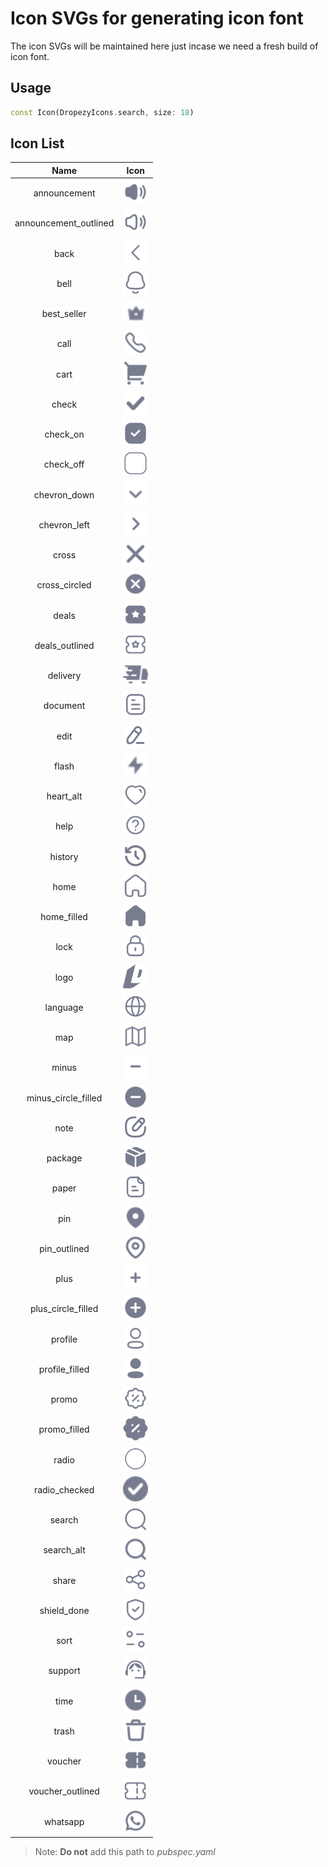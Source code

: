 # Icon SVGs for generating icon font

The icon SVGs will be maintained here just incase we need a fresh build of icon font.

## Usage

```dart
const Icon(DropezyIcons.search, size: 18)
```

## Icon List

| Name                     |  Icon                    |
:-------------------------:|:-------------------------:
announcement | <img height="40" src="announcement.svg" alt="announcement"/>
announcement_outlined | <img height="40" src="announcement_outlined.svg" alt="announcement"/>
back | <img height="40" src="back.svg" alt="back"/>
bell | <img height="40" src="bell.svg" alt="bell"/>
best_seller | <img height="40" src="best_seller.svg" alt="best_seller"/>
call | <img height="40" src="call.svg" alt="call"/>
cart | <img height="40" src="cart.svg" alt="cart"/>
check | <img height="40" src="check.svg" alt="check"/>
check_on | <img height="40" src="check_on.svg" alt="check_on"/>
check_off | <img height="40" src="check_off.svg" alt="check_off"/>
chevron_down | <img height="40" src="chevron_down.svg" alt="chevron_down"/>
chevron_left | <img height="40" src="chevron_left.svg" alt="chevron_left"/>
cross | <img height="40" src="cross.svg" alt="cross"/>
cross_circled | <img height="40" src="cross_circled.svg" alt="cross_circled"/>
deals | <img height="40" src="deals.svg" alt="deals"/>
deals_outlined | <img height="40" src="deals_outlined.svg" alt="deals_outlined"/>
delivery | <img height="40" src="delivery.svg" alt="delivery"/>
document | <img height="40" src="document.svg" alt="document"/>
edit | <img height="40" src="edit.svg" alt="edit"/>
flash | <img height="40" src="flash.svg" alt="flash"/>
heart_alt | <img height="40" src="heart_alt.svg" alt="heart_alt"/>
help | <img height="40" src="help.svg" alt="help"/>
history | <img height="40" src="history.svg" alt="history"/>
home | <img height="40" src="home.svg" alt="home"/>
home_filled | <img height="40" src="home_filled.svg" alt="home_filled"/>
lock | <img height="40" src="lock.svg" alt="lock"/>
logo | <img height="40" src="logo.svg" alt="logo"/>
language | <img height="40" src="language.svg" alt="language"/>
map | <img height="40" src="map.svg" alt="map"/>
minus | <img height="40" src="minus.svg" alt="minus"/>
minus_circle_filled | <img height="40" src="minus_circle_filled.svg" alt="minus_circle_filled"/>
note | <img height="40" src="note.svg" alt="note"/>
package | <img height="40" src="package.svg" alt="package"/>
paper | <img height="40" src="paper.svg" alt="paper"/>
pin | <img height="40" src="pin.svg" alt="pin"/>
pin_outlined | <img height="40" src="pin_outlined.svg" alt="pin_outlined"/>
plus | <img height="40" src="plus.svg" alt="plus"/>
plus_circle_filled | <img height="40" src="plus_circle_filled.svg" alt="plus_circle_filled"/>
profile | <img height="40" src="profile.svg" alt="profile"/>
profile_filled | <img height="40" src="profile_filled.svg" alt="profile_filled"/>
promo | <img height="40" src="promo.svg" alt="promo"/>
promo_filled | <img height="40" src="promo_filled.svg" alt="promo_filled"/>
radio | <img height="40" src="radio.svg" alt="radio"/>
radio_checked | <img height="40" src="radio_checked.svg" alt="radio_checked"/>
search | <img height="40" src="search.svg" alt="search"/>
search_alt | <img height="40" src="search_alt.svg" alt="search_alt"/>
share | <img height="40" src="share.svg" alt="share"/>
shield_done | <img height="40" src="shield_done.svg" alt="shield_done"/>
sort | <img height="40" src="sort.svg" alt="sort"/>
support | <img height="40" src="support.svg" alt="support"/>
time | <img height="40" src="time.svg" alt="time"/>
trash | <img height="40" src="trash.svg" alt="trash"/>
voucher | <img height="40" src="voucher.svg" alt="voucher"/>
voucher_outlined | <img height="40" src="voucher_outlined.svg" alt="voucher_outlined"/>
whatsapp | <img height="40" src="whatsapp.svg" alt="whatsapp"/>

> Note: **Do not** add this path to *pubspec.yaml*
